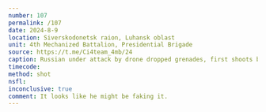 ```yaml
---
number: 107
permalink: /107
date: 2024-8-9
location: Siverskodonetsk raion, Luhansk oblast
unit: 4th Mechanized Battalion, Presidential Brigade
source: https://t.me/Ci4team_4mb/24
caption: Russian under attack by drone dropped grenades, first shoots back, then appears to shoot himself
timecode: 
method: shot
nsfl: 
inconclusive: true
comment: It looks like he might be faking it.
---
```

<script async src="https://telegram.org/js/telegram-widget.js?22" data-telegram-post="Ci4team_4mb/24" data-width="100%" data-userpic="false"></script>